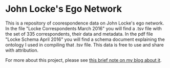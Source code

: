 John Locke's Ego Network
=========

This is a repository of coorespondence data on John Locke's ego network. In the file "Locke Correspondents March 2016" you will find a .tsv file with the set of 335 correspondents, their data and metadata. In the pdf file "Locke Schema April 2016"  you will find a schema document explaining the ontology I used in compiling that .tsv file. This data is free to use and share with attribution.

For more about this project, please see <a href="https://claudewillan.wordpress.com/locke/">this brief note on my blog about it</a>.
